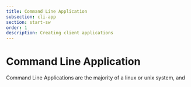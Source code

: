 ```yaml
---
title: Command Line Application
subsection: cli-app
section: start-sw
order: 1
description: Creating client applications 
---
```


# Command Line Application

Command Line Applications are the majority of a linux or unix system, and 
